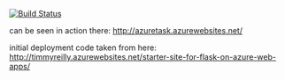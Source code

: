 
[![Build Status](https://travis-ci.org/kazuare/amcpgac2.svg?branch=master)](https://travis-ci.org/kazuare/amcpgac2?branch=master)

can be seen in action there: http://azuretask.azurewebsites.net/

initial deployment code taken from here:
http://timmyreilly.azurewebsites.net/starter-site-for-flask-on-azure-web-apps/
